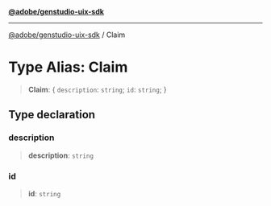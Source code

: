 [**@adobe/genstudio-uix-sdk**](../README.md)

***

[@adobe/genstudio-uix-sdk](../globals.md) / Claim

# Type Alias: Claim

> **Claim**: \{ `description`: `string`; `id`: `string`; \}

## Type declaration

### description

> **description**: `string`

### id

> **id**: `string`
